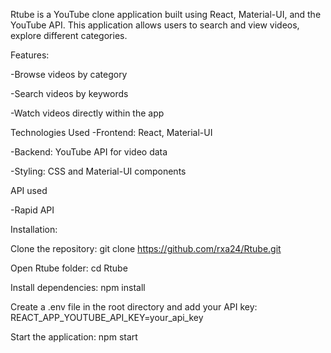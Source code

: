 Rtube 
is a YouTube clone application built using React, Material-UI, and the YouTube API. This application allows users to search and view videos, explore different categories.


Features:

-Browse videos by category

-Search videos by keywords

-Watch videos directly within the app

Technologies Used
-Frontend: React, Material-UI

-Backend: YouTube API for video data

-Styling: CSS and Material-UI components



API used 

-Rapid API



Installation:

Clone the repository:
  git clone https://github.com/rxa24/Rtube.git

  
  Open Rtube folder:
  	cd Rtube




Install dependencies:
  npm install


  


Create a .env file in the root directory and add your API key:
  REACT_APP_YOUTUBE_API_KEY=your_api_key





Start the application:
  npm start




